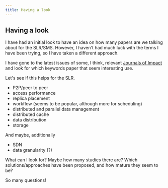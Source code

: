 ```yaml
---
title: Having a look
---
```


## Having a look
I have had an initial look to have an idea on how many papers are we talking
about for the SLR/SMS. However, I haven't had much luck with the terms I
have been trying, so I have taken a different approach.

I have gone to the latest issues of some, I think, relevant
[Journals of Impact](https://jcr.incites.thomsonreuters.com) and look for
which keywords paper that seem interesting use.

Let's see if this helps for the SLR.

* P2P/peer to peer
* access performance
* replica placement
* workflow (seems to be popular, although more for scheduling)
* distributed and parallel data management
* distributed cache
* data distribution
* storage

And maybe, additionally

* SDN
* data granularity (?)

What can I look for? Maybe how many studies there are? Which solutions/approaches
have been proposed, and how mature they seem to be?

So many questions!
